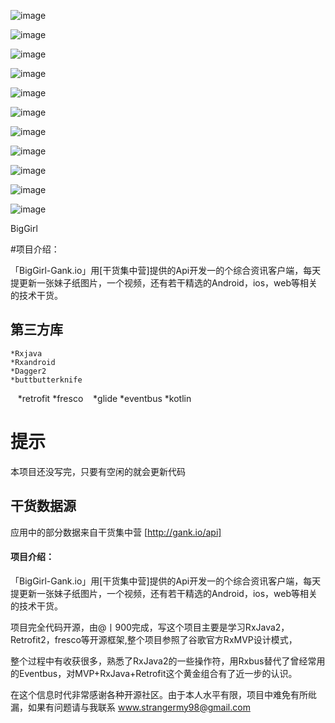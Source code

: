 ﻿
![image](https://github.com/1900Star/BigGril/blob/master/Screenshot_png/c.gif)

![image](https://github.com/1900Star/BigGril/blob/master/Screenshot_png/b.png)

![image](https://github.com/1900Star/OkStar/blob/master/Screenshot/biggirl.png)

![image](https://github.com/1900Star/OkStar/blob/master/Screenshot/girl.png)

![image](https://github.com/1900Star/OkStar/blob/master/Screenshot/girl2.png)

![image](https://github.com/1900Star/OkStar/blob/master/Screenshot/main.png)

![image](https://github.com/1900Star/OkStar/blob/master/Screenshot/app_list.png)

![image](https://github.com/1900Star/OkStar/blob/master/Screenshot/music_favortie.png)

![image](https://github.com/1900Star/OkStar/blob/master/Screenshot/music_list.png)

![image](https://github.com/1900Star/OkStar/blob/master/Screenshot/music_play.png)

![image](https://github.com/1900Star/OkStar/blob/master/Screenshot/pic_progress.png)

BigGirl

#项目介绍：

「BigGirl-Gank.io」用[干货集中营]提供的Api开发一的个综合资讯客户端，每天提更新一张妹子纸图片，一个视频，还有若干精选的Android，ios，web等相关的技术干货。


## 第三方库
    *Rxjava
    *Rxandroid
    *Dagger2
    *buttbutterknife
    *retrofit
    *fresco
    *glide
    *eventbus
    *kotlin

# 提示
本项目还没写完，只要有空闲的就会更新代码

## 干货数据源
应用中的部分数据来自干货集中营 [http://gank.io/api]

#### 项目介绍：
「BigGirl-Gank.io」用[干货集中营]提供的Api开发一的个综合资讯客户端，每天提更新一张妹子纸图片，一个视频，还有若干精选的Android，ios，web等相关的技术干货。

项目完全代码开源，由@丨900完成，写这个项目主要是学习RxJava2，Retrofit2，fresco等开源框架,整个项目参照了谷歌官方RxMVP设计模式，

整个过程中有收获很多，熟悉了RxJava2的一些操作符，用Rxbus替代了曾经常用的Eventbus，对MVP+RxJava+Retrofit这个黄金组合有了近一步的认识。

在这个信息时代非常感谢各种开源社区。由于本人水平有限，项目中难免有所纰漏，如果有问题请与我联系 www.strangermy98@gmail.com




